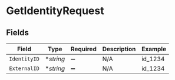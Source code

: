 # GetIdentityRequest


## Fields

| Field              | Type               | Required           | Description        | Example            |
| ------------------ | ------------------ | ------------------ | ------------------ | ------------------ |
| `IdentityID`       | **string*          | :heavy_minus_sign: | N/A                | id_1234            |
| `ExternalID`       | **string*          | :heavy_minus_sign: | N/A                | id_1234            |